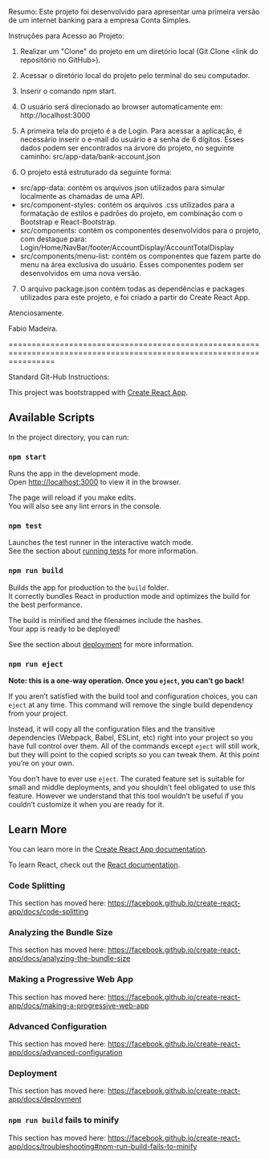 Resumo:
Este projeto foi desenvolvido para apresentar uma primeira versão de um internet banking para a empresa Conta Simples.

Instruções para Acesso ao Projeto:

1) Realizar um "Clone" do projeto em um diretório local (Git Clone <link do repositório no GitHub>).

2) Acessar o diretório local do projeto pelo terminal do seu computador.

3) Inserir o comando npm start.

4) O usuário será direcionado ao browser automaticamente em: http://localhost:3000

5) A primeira tela do projeto é a de Login. Para acessar a aplicação, é necessário inserir o e-mail do usuário e a senha de 6 dígitos. Esses dados podem ser encontrados na árvore do projeto, no seguinte caminho: src/app-data/bank-account.json

6) O projeto está estruturado da seguinte forma:

- src/app-data: contém os arquivos json utilizados para simular localmente as chamadas de uma API.
- src/component-styles: contém os arquivos .css utilizados para a formatação de estilos e padrões do projeto, em combinação com o Bootstrap e React-Bootstrap.
- src/components: contém os componentes desenvolvidos para o projeto, com destaque para: Login/Home/NavBar/footer/AccountDisplay/AccountTotalDisplay
- src/components/menu-list: contém os componentes que fazem parte do menu na área exclusiva do usuário. Esses componentes podem ser desenvolvidos em uma nova versão.

7) O arquivo package.json contém todas as dependências e packages utilizados para este projeto, e foi criado a partir do Create React App.

Atenciosamente.

Fabio Madeira.

======================================================================================================================

Standard Git-Hub Instructions:

This project was bootstrapped with [Create React App](https://github.com/facebook/create-react-app).

## Available Scripts

In the project directory, you can run:

### `npm start`

Runs the app in the development mode.<br />
Open [http://localhost:3000](http://localhost:3000) to view it in the browser.

The page will reload if you make edits.<br />
You will also see any lint errors in the console.

### `npm test`

Launches the test runner in the interactive watch mode.<br />
See the section about [running tests](https://facebook.github.io/create-react-app/docs/running-tests) for more information.

### `npm run build`

Builds the app for production to the `build` folder.<br />
It correctly bundles React in production mode and optimizes the build for the best performance.

The build is minified and the filenames include the hashes.<br />
Your app is ready to be deployed!

See the section about [deployment](https://facebook.github.io/create-react-app/docs/deployment) for more information.

### `npm run eject`

**Note: this is a one-way operation. Once you `eject`, you can’t go back!**

If you aren’t satisfied with the build tool and configuration choices, you can `eject` at any time. This command will remove the single build dependency from your project.

Instead, it will copy all the configuration files and the transitive dependencies (Webpack, Babel, ESLint, etc) right into your project so you have full control over them. All of the commands except `eject` will still work, but they will point to the copied scripts so you can tweak them. At this point you’re on your own.

You don’t have to ever use `eject`. The curated feature set is suitable for small and middle deployments, and you shouldn’t feel obligated to use this feature. However we understand that this tool wouldn’t be useful if you couldn’t customize it when you are ready for it.

## Learn More

You can learn more in the [Create React App documentation](https://facebook.github.io/create-react-app/docs/getting-started).

To learn React, check out the [React documentation](https://reactjs.org/).

### Code Splitting

This section has moved here: https://facebook.github.io/create-react-app/docs/code-splitting

### Analyzing the Bundle Size

This section has moved here: https://facebook.github.io/create-react-app/docs/analyzing-the-bundle-size

### Making a Progressive Web App

This section has moved here: https://facebook.github.io/create-react-app/docs/making-a-progressive-web-app

### Advanced Configuration

This section has moved here: https://facebook.github.io/create-react-app/docs/advanced-configuration

### Deployment

This section has moved here: https://facebook.github.io/create-react-app/docs/deployment

### `npm run build` fails to minify

This section has moved here: https://facebook.github.io/create-react-app/docs/troubleshooting#npm-run-build-fails-to-minify
